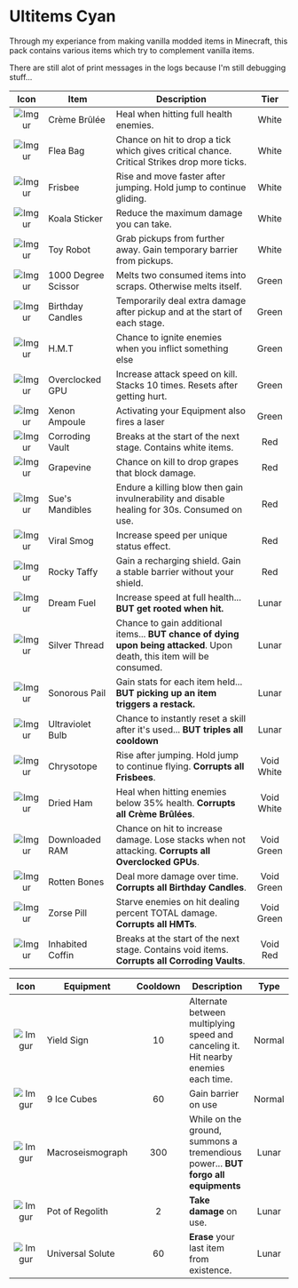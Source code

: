 # Ultitems Cyan

Through my experiance from making vanilla modded items in Minecraft, this pack contains various items which try to complement vanilla items.

There are still alot of print messages in the logs because I'm still debugging stuff...

| Icon | Item | Description | Tier |
|:--:|--|--|:--:|
| ![Imgur](https://i.imgur.com/j0V4Qt8.png) | Crème Brûlée        | Heal when hitting full health enemies.                                                                                  |      White      |
| ![Imgur](https://i.imgur.com/zhJ2uBz.png) | Flea Bag            | Chance on hit to drop a tick which gives critical chance. Critical Strikes drop more ticks.                             |      White      |
| ![Imgur](https://i.imgur.com/wYJeWQy.png) | Frisbee             | Rise and move faster after jumping. Hold jump to continue gliding.                                                      |      White      |
| ![Imgur](https://i.imgur.com/ys2hQtb.png) | Koala Sticker       | Reduce the maximum damage you can take.                                                                                 |      White      |
| ![Imgur](https://i.imgur.com/GKGyafh.png) | Toy Robot           | Grab pickups from further away. Gain temporary barrier from pickups.                                                    |      White      |
| ![Imgur](https://i.imgur.com/AYBM5gB.png) | 1000 Degree Scissor | Melts two consumed items into scraps. Otherwise melts itself.                                                           |      Green      |
| ![Imgur](https://i.imgur.com/Zdjwt4L.png) | Birthday Candles    | Temporarily deal extra damage after pickup and at the start of each stage.                                              |      Green      |
| ![Imgur](https://i.imgur.com/KERPnX6.png) | H.M.T               | Chance to ignite enemies when you inflict something else                                                                |      Green      |
| ![Imgur](https://i.imgur.com/PRYmaiW.png) | Overclocked GPU     | Increase attack speed on kill. Stacks 10 times. Resets after getting hurt.                                              |      Green      |
| ![Imgur](https://i.imgur.com/7nCsVaj.png) | Xenon Ampoule       | Activating your Equipment also fires a laser                                                                            |      Green      |
| ![Imgur](https://i.imgur.com/4DFayZF.png) | Corroding Vault     | Breaks at the start of the next stage. Contains white items.                                                            |       Red       |
| ![Imgur](https://i.imgur.com/t7YNoVY.png) | Grapevine           | Chance on kill to drop grapes that block damage.                                                                        |       Red       |
| ![Imgur](https://i.imgur.com/fMenqmv.png) | Sue's Mandibles     | Endure a killing blow then gain invulnerability and disable healing for 30s. Consumed on use.                           |       Red       |
| ![Imgur](https://i.imgur.com/85CkaFY.png) | Viral Smog          | Increase speed per unique status effect.                                                                                |       Red       |
| ![Imgur](https://i.imgur.com/70oQsj7.png) | Rocky Taffy         | Gain a recharging shield. Gain a stable barrier without your shield.                                                    |       Red       |
| ![Imgur](https://i.imgur.com/ClXO89c.png) | Dream Fuel          | Increase speed at full health... **BUT get rooted when hit.**                                                           |      Lunar      |
| ![Imgur](https://i.imgur.com/ASsZX2z.png) | Silver Thread       | Chance to gain additional items... **BUT chance of dying upon being attacked**. Upon death, this item will be consumed. |      Lunar      |
| ![Imgur](https://i.imgur.com/OM2CjLT.png) | Sonorous Pail       | Gain stats for each item held... **BUT picking up an item triggers a restack.**                                         |      Lunar      |
| ![Imgur](https://i.imgur.com/wYLzvng.png) | Ultraviolet Bulb    | Chance to instantly reset a skill after it's used... **BUT triples all cooldown**                                       |      Lunar      |
| ![Imgur](https://i.imgur.com/XnoYzTk.png) | Chrysotope          | Rise after jumping. Hold jump to continue flying. **Corrupts all Frisbees**.                                            |    Void White   |
| ![Imgur](https://i.imgur.com/5fZqteh.png) | Dried Ham           | Heal when hitting enemies below 35% health. **Corrupts all Crème Brûlées**.                                             |    Void White   |
| ![Imgur](https://i.imgur.com/DZCT32L.png) | Downloaded RAM      | Chance on hit to increase damage. Lose stacks when not attacking. **Corrupts all Overclocked GPUs**.                    |    Void Green   |
| ![Imgur](https://i.imgur.com/rNTV1Tx.png) | Rotten Bones        | Deal more damage over time. **Corrupts all Birthday Candles**.                                                          |    Void Green   |
| ![Imgur](https://i.imgur.com/pkuZxAg.png) | Zorse Pill          | Starve enemies on hit dealing percent TOTAL damage. **Corrupts all HMTs**.                                              |    Void Green   |
| ![Imgur](https://i.imgur.com/D8sAljB.png) | Inhabited Coffin    | Breaks at the start of the next stage. Contains void items. **Corrupts all Corroding Vaults**.                          |     Void Red    |

| Icon | Equipment| Cooldown | Description | Type |
|:--:|--|:--:|--|:--:|
| ![Imgur](https://i.imgur.com/seg2YFF.png) | Yield Sign          | 10  | Alternate between multiplying speed and canceling it. Hit nearby enemies each time.                                     | Normal |
| ![Imgur](https://i.imgur.com/7tlpOSq.png) | 9 Ice Cubes         | 60  | Gain barrier on use                                                                                                     | Normal |
| ![Imgur](https://i.imgur.com/dVK9J9h.png) | Macroseismograph    | 300 | While on the ground, summons a tremendious power... **BUT forgo all equipments**                                        | Lunar  |
| ![Imgur](https://i.imgur.com/CfvSgjp.png) | Pot of Regolith     | 2   | **Take damage** on use.                                                                                                 | Lunar  |
| ![Imgur](https://i.imgur.com/IrEnroy.png) | Universal Solute    | 60  | **Erase** your last item from existence.                                                                                | Lunar  |
